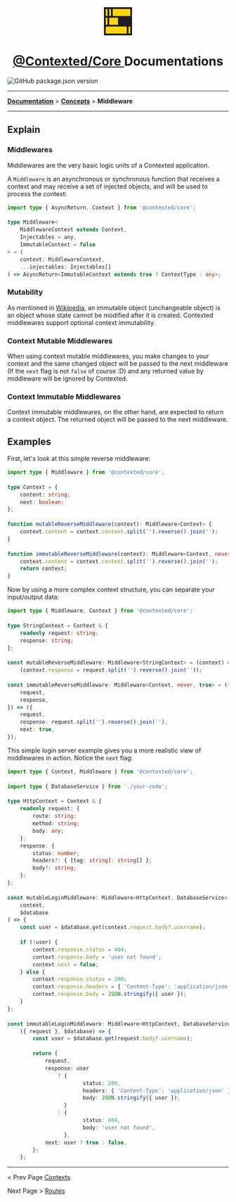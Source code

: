 <div align="center">
    <img alt="Contexted Logo" width="64" src="https://raw.githubusercontent.com/contexted-js/brand/master/dark/main-fill.svg">
    <h1>
		<a href="https://github.com/contexted-js/core">
        	@Contexted/Core
    	</a>
		<span>Documentations</span>
	</h1>
</div>

<img alt="GitHub package.json version" src="https://img.shields.io/github/package-json/v/contexted-js/core">

---

[**Documentation**](../README.md) > [**Concepts**](README.md) > **Middleware**

---

## Explain

### Middlewares

Middlewares are the very basic logic units of a Contexted application.

A `Middleware` is an asynchronous or synchronous function that receives a context and may receive a set of injected objects, and will be used to process the context:

```ts
import type { AsyncReturn, Context } from '@contexted/core';

type Middleware<
	MiddlewareContext extends Context,
	Injectables = any,
	ImmutableContext = false
> = (
	context: MiddlewareContext,
	...injectables: Injectables[]
) => AsyncReturn<ImmutableContext extends true ? ContextType : any>;
```

### Mutability

As mentioned in [Wikipedia](https://en.wikipedia.org/wiki/Immutable_object), an immutable object (unchangeable object) is an object whose state cannot be modified after it is created. Contexted middlewares support optional context immutability.

### Context Mutable Middlewares

When using context mutable middlewares, you make changes to your context and the same changed object will be passed to the next middleware (If the `next` flag is not `false` of course :D) and any returned value by middleware will be ignored by Contexted.

### Context Immutable Middlewares

Context immutable middlewares, on the other hand, are expected to return a context object. The returned object will be passed to the next middleware.

## Examples

First, let's look at this simple reverse middleware:

```ts
import type { Middleware } from '@contexted/core';

type Context = {
	content: string;
	next: boolean;
};

function mutableReverseMiddleware(context): Middleware<Context> {
	context.content = context.content.split('').reverse().join('');
}

function immutableReverseMiddleware(context): Middleware<Context, never, true> {
	context.content = context.content.split('').reverse().join('');
	return context;
}
```

Now by using a more complex context structure, you can separate your input/output data:

```ts
import type { Middleware, Context } from '@contexted/core';

type StringContext = Context & {
	readonly request: string;
	response: string;
};

const mutableReverseMiddleware: Middleware<StringContext> = (context) =>
	(context.response = request.split('').reverse().join(''));

const immutableReverseMiddleware: Middleware<Context, never, true> = ({
	request,
	response,
}) => ({
	request,
	response: request.split('').reverse().join(''),
	next: true,
});
```

This simple login server example gives you a more realistic view of middlewares in action. Notice the `next` flag:

```ts
import type { Context, Middleware } from '@contexted/core';

import type { DatabaseService } from './your-code';

type HttpContext = Context & {
	readonly request: {
		route: string;
		method: string;
		body: any;
	};
	response: {
		status: number;
		headers?: { [tag: string]: string[] };
		body?: string;
	};
};

const mutableLoginMiddleware: Middleware<HttpContext, DatabaseService> = (
	context,
	$database
) => {
	const user = $database.get(context.request.body?.username);

	if (!user) {
		context.response.status = 404;
		context.response.body = 'user not found';
		context.next = false;
	} else {
		context.response.status = 200;
		context.response.headers = { 'Content-Type': 'application/json' };
		context.response.body = JSON.stringify({ user });
	}
};

const immutableLoginMiddleware: Middleware<HttpContext, DatabaseService, true> =
	({ request }, $database) => {
		const user = $database.get(request.body?.username);

		return {
			request,
			response: user
				? {
						status: 200,
						headers: { 'Content-Type': 'application/json' },
						body: JSON.stringify({ user }),
				  }
				: {
						status: 404,
						body: 'user not found',
				  },
			next: user ? true : false,
		};
	};
```

---

< Prev Page
[Contexts](contexts.md)

Next Page >
[Routes](routes.md)
